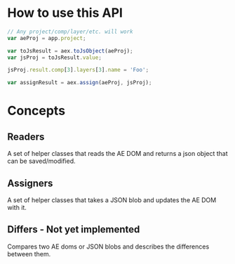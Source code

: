 # How to use this API

```javascript
// Any project/comp/layer/etc. will work
var aeProj = app.project;

var toJsResult = aex.toJsObject(aeProj);
var jsProj = toJsResult.value;

jsProj.result.comp[3].layers[3].name = 'Foo';

var assignResult = aex.assign(aeProj, jsProj);
```

# Concepts

## Readers
A set of helper classes that reads the AE DOM and returns a json object that can be saved/modified.

## Assigners
A set of helper classes that takes a JSON blob and updates the AE DOM with it.

## Differs - Not yet implemented
Compares two AE doms or JSON blobs and describes the differences between them.